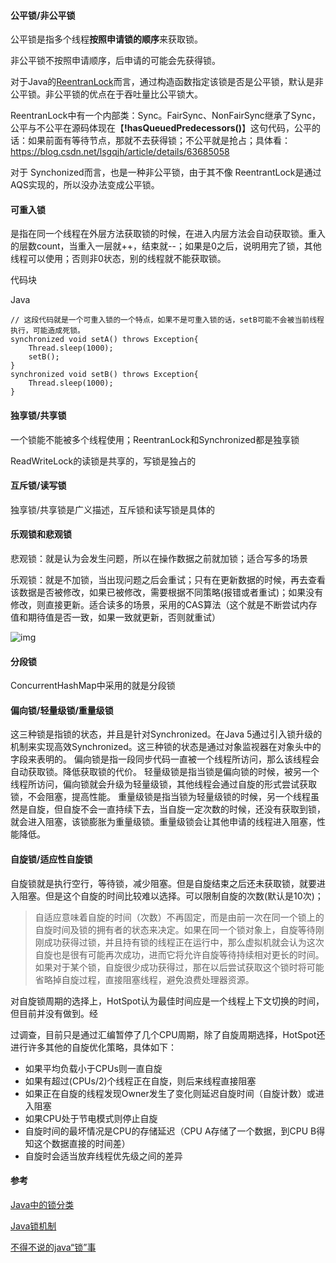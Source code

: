 #### 公平锁/非公平锁

公平锁是指多个线程**按照申请锁的顺序**来获取锁。

非公平锁不按照申请顺序，后申请的可能会先获得锁。

对于Java的[ReentranLock](https://blog.csdn.net/lipeng_bigdata/article/details/52154637)而言，通过构造函数指定该锁是否是公平锁，默认是非公平锁。非公平锁的优点在于吞吐量比公平锁大。

ReentranLock中有一个内部类：Sync。FairSync、NonFairSync继承了Sync，公平与不公平在源码体现在【**!hasQueuedPredecessors()**】这句代码，公平的话：如果前面有等待节点，那就不去获得锁；不公平就是抢占；具体看：https://blog.csdn.net/lsgqjh/article/details/63685058

对于 Synchonized而言，也是一种非公平锁，由于其不像 ReentrantLock是通过AQS实现的，所以没办法变成公平锁。



#### 可重入锁

是指在同一个线程在外层方法获取锁的时候，在进入内层方法会自动获取锁。重入的层数count，当重入一层就++，结束就--；如果是0之后，说明用完了锁，其他线程可以使用；否则非0状态，别的线程就不能获取锁。

代码块

Java









```
// 这段代码就是一个可重入锁的一个特点，如果不是可重入锁的话，setB可能不会被当前线程执行，可能造成死锁。
synchronized void setA() throws Exception{
    Thread.sleep(1000);
    setB();
}
synchronized void setB() throws Exception{
    Thread.sleep(1000);
}
```





#### 独享锁/共享锁

一个锁能不能被多个线程使用；ReentranLock和Synchronized都是独享锁

ReadWriteLock的读锁是共享的，写锁是独占的



#### 互斥锁/读写锁

独享锁/共享锁是广义描述，互斥锁和读写锁是具体的



#### 乐观锁和悲观锁

悲观锁：就是认为会发生问题，所以在操作数据之前就加锁；适合写多的场景

乐观锁：就是不加锁，当出现问题之后会重试；只有在更新数据的时候，再去查看该数据是否被修改，如果已被修改，需要根据不同策略(报错或者重试)；如果没有修改，则直接更新。适合读多的场景，采用的CAS算法（这个就是不断尝试内存值和期待值是否一致，如果一致就更新，否则就重试）

![img](https://km.sankuai.com/api/file/cdn/68895503/112215093?contentType=2&isNewContent=false)

#### 分段锁

ConcurrentHashMap中采用的就是分段锁



#### 偏向锁/轻量级锁/重量级锁

这三种锁是指锁的状态，并且是针对Synchronized。在Java 5通过引入锁升级的机制来实现高效Synchronized。这三种锁的状态是通过对象监视器在对象头中的字段来表明的。
偏向锁是指一段同步代码一直被一个线程所访问，那么该线程会自动获取锁。降低获取锁的代价。
轻量级锁是指当锁是偏向锁的时候，被另一个线程所访问，偏向锁就会升级为轻量级锁，其他线程会通过自旋的形式尝试获取锁，不会阻塞，提高性能。
重量级锁是指当锁为轻量级锁的时候，另一个线程虽然是自旋，但自旋不会一直持续下去，当自旋一定次数的时候，还没有获取到锁，就会进入阻塞，该锁膨胀为重量级锁。重量级锁会让其他申请的线程进入阻塞，性能降低。



#### 自旋锁/适应性自旋锁

自旋锁就是执行空行，等待锁，减少阻塞。但是自旋结束之后还未获取锁，就要进入阻塞。但是这个自旋的时间比较难以选择。可以限制自旋的次数(默认是10次)；

> 自适应意味着自旋的时间（次数）不再固定，而是由前一次在同一个锁上的自旋时间及锁的拥有者的状态来决定。如果在同一个锁对象上，自旋等待刚刚成功获得过锁，并且持有锁的线程正在运行中，那么虚拟机就会认为这次自旋也是很有可能再次成功，进而它将允许自旋等待持续相对更长的时间。如果对于某个锁，自旋很少成功获得过，那在以后尝试获取这个锁时将可能省略掉自旋过程，直接阻塞线程，避免浪费处理器资源。

对自旋锁周期的选择上，HotSpot认为最佳时间应是一个线程上下文切换的时间，但目前并没有做到。经

过调查，目前只是通过汇编暂停了几个CPU周期，除了自旋周期选择，HotSpot还进行许多其他的自旋优化策略，具体如下：

 

- 如果平均负载小于CPUs则一直自旋
- 如果有超过(CPUs/2)个线程正在自旋，则后来线程直接阻塞
- 如果正在自旋的线程发现Owner发生了变化则延迟自旋时间（自旋计数）或进入阻塞
- 如果CPU处于节电模式则停止自旋
- 自旋时间的最坏情况是CPU的存储延迟（CPU A存储了一个数据，到CPU B得知这个数据直接的时间差）
- 自旋时会适当放弃线程优先级之间的差异

#### 参考

[Java中的锁分类](https://www.cnblogs.com/qifengshi/p/6831055.html)

[Java锁机制](https://km.sankuai.com/page/66393409)

[不得不说的java“锁”事](https://tech.meituan.com/Java_Lock.html)